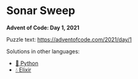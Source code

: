 # Sonar Sweep

**Advent of Code: Day 1, 2021**

Puzzle text: <https://adventofcode.com/2021/day/1>

Solutions in other languages:

- [🐍 Python](../../../../python/2021/01_sonar_sweep)
- [💧 Elixir](../../../../elixir/lib/2021/01_sonar_sweep)
